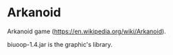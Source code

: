 # Arkanoid
Arkanoid game (https://en.wikipedia.org/wiki/Arkanoid).

biuoop-1.4.jar is the graphic's library.
